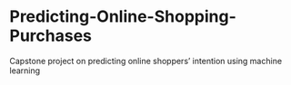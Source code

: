 # Predicting-Online-Shopping-Purchases
Capstone project on predicting online shoppers’ intention using machine learning
